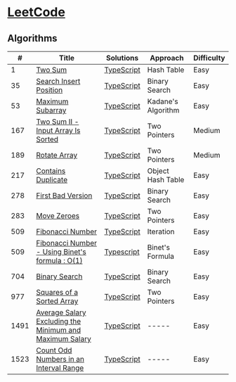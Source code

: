 # [LeetCode](https://leetcode.com/problemset/algorithms/)

## Algorithms

|  #  |    Title    |    Solutions    |   Approach   |   Difficulty    
|-----|-------------|-----------------|--------------|----------------
| 1 | [Two Sum](https://leetcode.com/problems/two-sum/) | [TypeScript](../master/algorithms/_1.ts) | Hash Table | Easy 
| 35 | [Search Insert Position](https://leetcode.com/problems/search-insert-position/) | [TypeScript](../master/algorithms/_35.ts) | Binary Search | Easy
| 53 | [Maximum Subarray](https://leetcode.com/problems/maximum-subarray/) | [TypeScript](../master/ds/_53.ts) | Kadane's Algorithm | Easy
| 167 | [Two Sum II - Input Array Is Sorted](https://leetcode.com/problems/two-sum-ii-input-array-is-sorted/) | [TypeScript](../master/algorithms/_167.ts) | Two Pointers | Medium
| 189 | [Rotate Array](https://leetcode.com/problems/rotate-array/) | [TypeScript](..master/algorithms/_189.ts) | Two Pointers | Medium
| 217 | [Contains Duplicate](https://leetcode.com/problems/contains-duplicate/) | [TypeScript](../master/ds/_217.ts) | Object Hash Table | Easy
| 278 | [First Bad Version](https://leetcode.com/problems/first-bad-version/) | [TypeScript](../master/algorithms/_278.ts) | Binary Search | Easy
| 283 | [Move Zeroes](https://leetcode.com/problems/move-zeroes/) | [TypeScript](..master/algorithms/_283.ts) | Two Pointers | Easy
| 509 | [Fibonacci Number](https://leetcode.com/problems/fibonacci-number/) | [TypeScript](../master/dp/_509.ts) | Iteration | Easy
| 509 | [Fibonacci Number - Using Binet's formula : O(1)](https://leetcode.com/problems/fibonacci-number/) | [Typescript](../master/dp/_509v2.ts) | Binet's Formula | Easy
| 704 | [Binary Search](https://leetcode.com/problems/binary-search/) | [TypeScript](../master/algorithms/_704.ts) | Binary Search | Easy
| 977 | [Squares of a Sorted Array](https://leetcode.com/problems/squares-of-a-sorted-array/) | [TypeScript](../master/algorithms/_977.ts) | Two Pointers | Easy
| 1491 | [Average Salary Excluding the Minimum and Maximum Salary](https://leetcode.com/problems/average-salary-excluding-the-minimum-and-maximum-salary/) | [TypeScript](..master/others/_1491.ts) | ----- | Easy
| 1523 | [Count Odd Numbers in an Interval Range](https://leetcode.com/problems/count-odd-numbers-in-an-interval-range/) | [TypeScript](../master/others/_1523.ts) | ----- | Easy